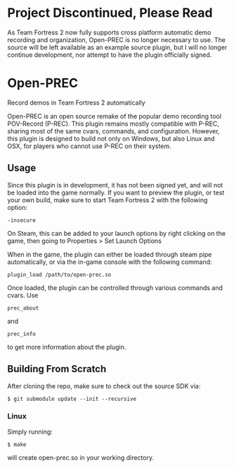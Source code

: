 # Project Discontinued, Please Read

As Team Fortress 2 now fully supports cross platform automatic demo recording and organization,
Open-PREC is no longer necessary to use. The source will be left available as an example source
plugin, but I will no longer continue development, nor attempt to have the plugin officially signed.

# Open-PREC

Record demos in Team Fortress 2 automatically

Open-PREC is an open source remake of the popular demo recording tool POV-Record (P-REC). This
plugin remains mostly compatible with P-REC, sharing most of the same cvars, commands, and
configuration. However, this plugin is designed to build not only on Windows, but also Linux and
OSX, for players who cannot use P-REC on their system.

## Usage

Since this plugin is in development, it has not been signed yet, and will not be loaded into the
game normally. If you want to preview the plugin, or test your own build, make sure to start
Team Fortress 2 with the following option:

```
-insecure
```

On Steam, this can be added to your launch options by right clicking on the game, then going to
Properties > Set Launch Options

When in the game, the plugin can either be loaded through steam pipe automatically, or via the
in-game console with the following command:

```
plugin_load /path/to/open-prec.so
```

Once loaded, the plugin can be controlled through various commands and cvars. Use

```
prec_about
```

and

```
prec_info
```

to get more information about the plugin.

## Building From Scratch

After cloning the repo, make sure to check out the source SDK via:

```
$ git submodule update --init --recursive
```

### Linux

Simply running:

```
$ make
```

will create open-prec.so in your working directory.
